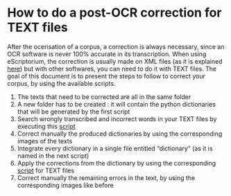 # How to do a post-OCR correction for TEXT files

After the ocerisation of a corpus, a correction is always necessary, since an OCR software is never 100% accurate in its transcription.
When using eScriptorium, the correction is usually made on XML files (as it is explained [here](https://github.com/FloChiff/DAHNProject/tree/master/Project%20development/Documentation)) but with other softwares, you can need to do it with TEXT files.
The goal of this document is to present the steps to follow to correct your corpus, by using the available scripts.

1. The texts that need to be corrected are all in the same folder
1. A new folder has to be created : it will contain the python dictionaries that will be generated by the first script
1. Search wrongly transcribed and incorrect words in your TEXT files by executing this [script](https://github.com/FloChiff/DAHNProject/blob/master/Project%20development/Scripts/Correction/spellcheck_texts_TEXT.py)
1. Correct manually the produced dictionaries by using the corresponding images of the texts
1. Integrate every dictionary in a single file entitled “dictionary” (as it is named in the next script)
1. Apply the corrections from the dictionary by using the corresponding [script](https://github.com/FloChiff/DAHNProject/blob/master/Project%20development/Scripts/Correction/text_correction_TEXT.py) for TEXT files
1. Correct manually the remaining errors in the text, by using the corresponding images like before



